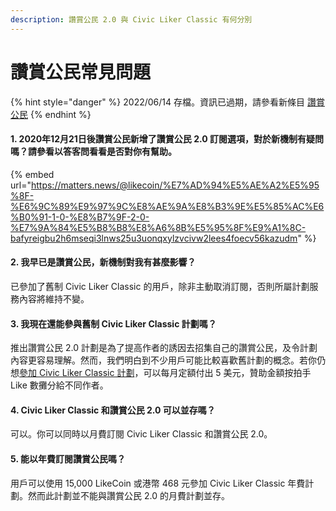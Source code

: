 ```yaml
---
description: 讚賞公民 2.0 與 Civic Liker Classic 有何分別
---
```


# 讚賞公民常見問題

{% hint style="danger" %}
2022/06/14 存檔。資訊已過期，請參看新條目 [讚賞公民](./)
{% endhint %}

#### 1. 2020年12月21日後讚賞公民新增了讚賞公民 2.0 訂閱選項，對於新機制有疑問嗎？請參看以答客問看看是否對你有幫助。&#xD;

{% embed url="https://matters.news/@likecoin/%E7%AD%94%E5%AE%A2%E5%95%8F-%E6%9C%89%E9%97%9C%E8%AE%9A%E8%B3%9E%E5%85%AC%E6%B0%91-1-0-%E8%B7%9F-2-0-%E7%9A%84%E5%B8%B8%E8%A6%8B%E5%95%8F%E9%A1%8C-bafyreigbu2h6mseqi3lnws25u3uonqxylzvcivw2lees4foecv56kazudm" %}

#### 2. 我早已是讚賞公民，新機制對我有甚麼影響？&#xD;

已參加了舊制 Civic Liker Classic 的用戶，除非主動取消訂閱，否則所屬計劃服務內容將維持不變。

#### 3.  我現在還能參與舊制  Civic Liker Classic 計劃嗎？

推出讚賞公民 2.0 計劃是為了提高作者的誘因去招集自己的讚賞公民，及令計劃內容更容易理解。然而，我們明白到不少用戶可能比較喜歡舊計劃的概念。若你仍想[參加 Civic Liker Classic 計劃](be-a-civic-liker.md#civic-liker-classic)，可以每月定額付出 5 美元，贊助金額按拍手 Like 數攤分給不同作者。

#### 4. Civic Liker Classic 和讚賞公民 2.0 可以並存嗎？

可以。你可以同時以月費訂閱 Civic Liker Classic 和讚賞公民 2.0。

#### 5. 能以年費訂閱讚賞公民嗎？

用戶可以使用 15,000 LikeCoin 或港幣 468 元參加 Civic Liker Classic 年費計劃。然而此計劃並不能與讚賞公民 2.0 的月費計劃並存。

